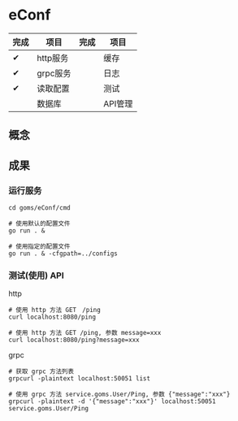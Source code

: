 # eConf

完成| 项目    |完成| 项目
---|---------|---|-------
 ✔ | http服务| &nbsp; | 缓存
 ✔ | grpc服务| &nbsp; | 日志
 ✔ | 读取配置| &nbsp; | 测试
 &nbsp; | 数据库  | &nbsp; | API管理

## 概念

## 成果

### 运行服务

```
cd goms/eConf/cmd

# 使用默认的配置文件
go run . &  

# 使用指定的配置文件
go run . & -cfgpath=../configs  
```

### 测试(使用) API

http
```
# 使用 http 方法 GET　/ping
curl localhost:8080/ping

# 使用 http 方法 GET /ping, 参数 message=xxx
curl localhost:8080/ping?message=xxx
```

grpc
```
# 获取 grpc 方法列表
grpcurl -plaintext localhost:50051 list

# 使用 grpc 方法 service.goms.User/Ping, 参数 {"message":"xxx"}
grpcurl -plaintext -d '{"message":"xxx"}' localhost:50051 service.goms.User/Ping
```
